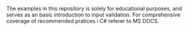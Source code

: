 The examples in this repository is solely for educational purposes,
and serves as an basic introduction to input validation. For comprehensive
coverage of recommended pratices i C# referer to MS DOCS.